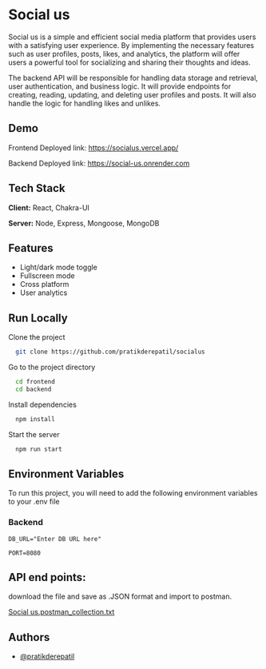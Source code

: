 # Social us

Social us is a simple and efficient social media platform that provides users with a satisfying user experience. By implementing the necessary features such as user profiles, posts, likes, and analytics, the platform will offer users a powerful tool for socializing and sharing their thoughts and ideas.

The backend API will be responsible for handling data storage and retrieval, user authentication, and business logic. It will provide endpoints for creating, reading, updating, and deleting user profiles and posts. It will also handle the logic for handling likes and unlikes.

## Demo

Frontend Deployed link: https://socialus.vercel.app/

Backend Deployed link: https://social-us.onrender.com

## Tech Stack

**Client:** React, Chakra-UI

**Server:** Node, Express, Mongoose, MongoDB

## Features

- Light/dark mode toggle
- Fullscreen mode
- Cross platform
- User analytics

## Run Locally

Clone the project

```bash
  git clone https://github.com/pratikderepatil/socialus
```

Go to the project directory

```bash
  cd frontend
  cd backend
```

Install dependencies

```bash
  npm install
```

Start the server

```bash
  npm run start
```

## Environment Variables

To run this project, you will need to add the following environment variables to your .env file

### Backend

`DB_URL="Enter DB URL here"`

`PORT=8080`

## API end points:

download the file and save as .JSON format and import to postman.

[Social us.postman_collection.txt](https://github.com/pratikderepatil/socialus/files/11187791/Social.us.postman_collection.txt)

## Authors

- [@pratikderepatil](https://www.github.com/pratikderepatil)
